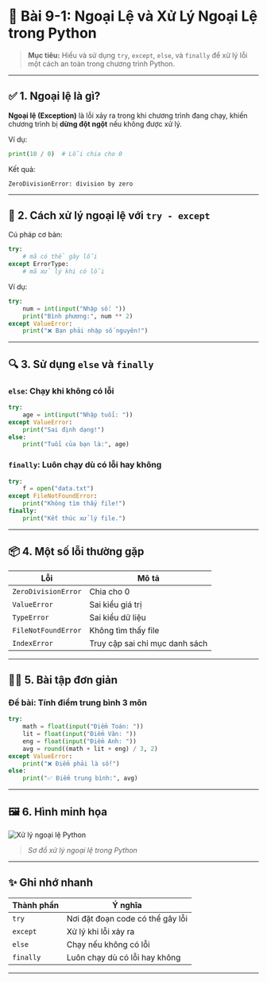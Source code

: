 
# 📘 Bài 9-1: Ngoại Lệ và Xử Lý Ngoại Lệ trong Python

> **Mục tiêu:** Hiểu và sử dụng `try`, `except`, `else`, và `finally` để xử lý lỗi một cách an toàn trong chương trình Python.

---

## ✅ 1. Ngoại lệ là gì?

**Ngoại lệ (Exception)** là lỗi xảy ra trong khi chương trình đang chạy, khiến chương trình bị **dừng đột ngột** nếu không được xử lý.

Ví dụ:
```python
print(10 / 0)  # Lỗi chia cho 0
```

Kết quả:
```
ZeroDivisionError: division by zero
```

---

## 🧯 2. Cách xử lý ngoại lệ với `try - except`

Cú pháp cơ bản:
```python
try:
    # mã có thể gây lỗi
except ErrorType:
    # mã xử lý khi có lỗi
```

Ví dụ:
```python
try:
    num = int(input("Nhập số: "))
    print("Bình phương:", num ** 2)
except ValueError:
    print("❌ Bạn phải nhập số nguyên!")
```

---

## 🔍 3. Sử dụng `else` và `finally`

### `else`: Chạy khi **không có lỗi**
```python
try:
    age = int(input("Nhập tuổi: "))
except ValueError:
    print("Sai định dạng!")
else:
    print("Tuổi của bạn là:", age)
```

### `finally`: Luôn chạy **dù có lỗi hay không**
```python
try:
    f = open("data.txt")
except FileNotFoundError:
    print("Không tìm thấy file!")
finally:
    print("Kết thúc xử lý file.")
```

---

## 📦 4. Một số lỗi thường gặp

| Lỗi | Mô tả |
|-----|------|
| `ZeroDivisionError` | Chia cho 0 |
| `ValueError` | Sai kiểu giá trị |
| `TypeError` | Sai kiểu dữ liệu |
| `FileNotFoundError` | Không tìm thấy file |
| `IndexError` | Truy cập sai chỉ mục danh sách |

---

## 🧑‍🏫 5. Bài tập đơn giản

### Đề bài: Tính điểm trung bình 3 môn

```python
try:
    math = float(input("Điểm Toán: "))
    lit = float(input("Điểm Văn: "))
    eng = float(input("Điểm Anh: "))
    avg = round((math + lit + eng) / 3, 2)
except ValueError:
    print("❌ Điểm phải là số!")
else:
    print("✅ Điểm trung bình:", avg)
```

---

## 🖼️ 6. Hình minh họa

![Xử lý ngoại lệ Python](https://upload.wikimedia.org/wikipedia/commons/thumb/f/fb/Python_exception_handling.svg/800px-Python_exception_handling.svg.png)
> _Sơ đồ xử lý ngoại lệ trong Python_

---

## ✨ Ghi nhớ nhanh

| Thành phần | Ý nghĩa |
|------------|--------|
| `try`      | Nơi đặt đoạn code có thể gây lỗi |
| `except`   | Xử lý khi lỗi xảy ra |
| `else`     | Chạy nếu không có lỗi |
| `finally`  | Luôn chạy dù có lỗi hay không |

---
